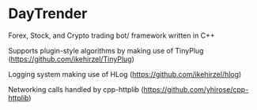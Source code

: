 DayTrender
==============
Forex, Stock, and Crypto trading bot/ framework written in C++

Supports plugin-style algorithms by making use of TinyPlug (https://github.com/ikehirzel/TinyPlug)

Logging system making use of HLog (https://github.com/ikehirzel/hlog)

Networking calls handled by cpp-httplib (https://github.com/yhirose/cpp-httplib)

